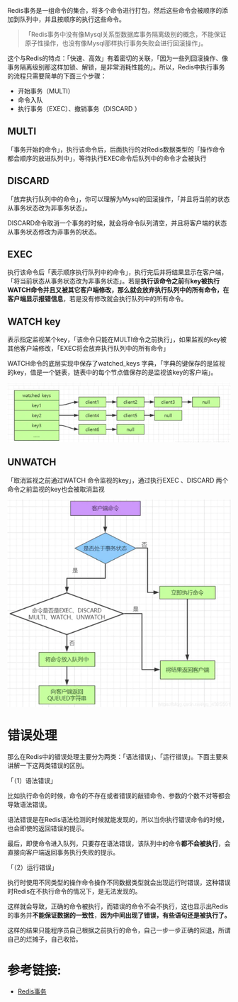 Redis事务是一组命令的集合，将多个命令进行打包，然后这些命令会被顺序的添加到队列中，并且按顺序的执行这些命令。

> 「Redis事务中没有像Mysql关系型数据库事务隔离级别的概念，不能保证原子性操作，也没有像Mysql那样执行事务失败会进行回滚操作」。

这个与Redis的特点：「快速、高效」有着密切的关联，「因为一些列回滚操作、像事务隔离级别那这样加锁、解锁，是非常消耗性能的」。所以，Redis中执行事务的流程只需要简单的下面三个步骤：

- 开始事务（MULTI）
- 命令入队
- 执行事务（EXEC）、撤销事务（DISCARD ）


## MULTI
「事务开始的命令」，执行该命令后，后面执行的对Redis数据类型的「操作命令都会顺序的放进队列中」，等待执行EXEC命令后队列中的命令才会被执行


## DISCARD
「放弃执行队列中的命令」，你可以理解为Mysql的回滚操作，「并且将当前的状态从事务状态改为非事务状态」。

DISCARD命令取消一个事务的时候，就会将命令队列清空，并且将客户端的状态从事务状态修改为非事务的状态。


## EXEC
执行该命令后「表示顺序执行队列中的命令」，执行完后并将结果显示在客户端，「将当前状态从事务状态改为非事务状态」。若是**执行该命令之前**有**key被执行WATCH命令并且又被其它客户端修改，那么就会放弃执行队列中的所有命令，在客户端显示报错信息**，若是没有修改就会执行队列中的所有命令。


## WATCH key
表示指定监视某个key，「该命令只能在MULTI命令之前执行」，如果监视的key被其他客户端修改，「EXEC将会放弃执行队列中的所有命令」

WATCH命令的底层实现中保存了watched_keys 字典，「字典的键保存的是监视的key，值是一个链表，链表中的每个节点值保存的是监视该key的客户端」。

![](.事务_images/b51f9a27.png)

## UNWATCH
「取消监视之前通过WATCH 命令监视的key」，通过执行EXEC 、DISCARD 两个命令之前监视的key也会被取消监视

![](.事务_images/7eeb7b43.png)

# 错误处理

那么在Redis中的错误处理主要分为两类：「语法错误」、「运行错误」。下面主要来讲解一下这两类错误的区别。

「（1）语法错误」

比如执行命令的时候，命令的不存在或者错误的敲错命令、参数的个数不对等都会导致语法错误。

语法错误是在Redis语法检测的时候就能发现的，所以当你执行错误命令的时候，也会即使的返回错误的提示。

最后，即使命令进入队列，只要存在语法错误，该队列中的命令**都不会被执行**，会直接向客户端返回事务执行失败的提示。

「（2）运行错误」

执行时使用不同类型的操作命令操作不同数据类型就会出现运行时错误，这种错误时Redis在不执行命令的情况下，是无法发现的。

这样就会导致，正确的命令被执行，而错误的命令不会不执行，这也显示出Redis的事务并**不能保证数据的一致性**，**因为中间出现了错误，有些语句还是被执行了。**

这样的结果只能程序员自己根据之前执行的命令，自己一步一步正确的回退，所谓自己的烂摊子，自己收拾。

# 参考链接:
- [Redis事务](https://juejin.im/post/5f0054346fb9a07e9d60362c)
